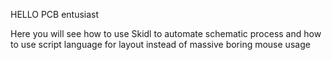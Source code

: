 HELLO PCB entusiast

Here you will see how to use Skidl to automate schematic process and how to use script language for layout instead of massive boring mouse usage
